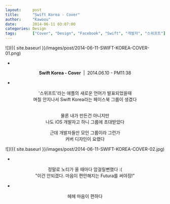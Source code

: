 ```yaml
---
layout:     post
title:      "Swift Korea - Cover"
author:     "Kawoou"
date:       2014-06-11 03:07:00
categories: Design
tags:       ["Cover", "Design", "Facebook", "Swift", "개발자", "스위프트"]
---
```


![]({{ site.baseurl }}/images/post/2014-06-11-SWIFT-KOREA-COVER-01.png)

<center>

-

**Swift Korea - Cover**&nbsp;&nbsp;|&nbsp;&nbsp;2014.06.10 - PM11:38

-

'스위프트'라는 애플의 새로운 언어가 발표되었을때<br />
며칠 안지나서 Swift Korea라는 페이스북 그룹이 생겼다<br />
<br />

물론 내가 만든건 아니지만<br />
나도 iOS 개발자고 하니 그룹에 초대받았다<br />

근데 개발자들만 모인 그룹이라 그런가<br />
커버 디자인이 요랬다<br />

![]({{ site.baseurl }}/images/post/2014-06-11-SWIFT-KOREA-COVER-02.jpg)

-

정말로 노티가 올 때마다 암걸릴뻔했다 :(<br />
"이건 안되겠다. 마음이 편안해지는 Futura를 써야징!"<br />

-

헤헤 마음이 편하다<br />
<br />

</center>